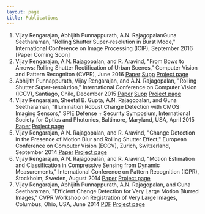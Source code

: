 ```yaml
---
layout: page
title: Publications
---
```

1. Vijay Rengarajan, Abhijith Punnappurath, A.N. RajagopalanGuna Seetharaman, "Rolling Shutter Super-resolution in Burst Mode," International Conference on Image Processing (ICIP), September 2016 [Paper Coming Soon]
2. Vijay Rengarajan, A.N. Rajagopalan, and R. Aravind, "From Bows to Arrows: Rolling Shutter Rectification of Urban Scenes," Computer Vision and Pattern Recogniton (CVPR), June 2016 [Paper](pdf/2016_cvpr.pdf) [Supp](pdf/2016_cvpr_supp.pdf) [Project page](single_rs_rect)
3. Abhijith Punnappurath, Vijay Rengarajan, and A.N. Rajagopalan, "Rolling Shutter Super-resolution," International Conference on Computer Vision (ICCV), Santiago, Chile, December 2015 [Paper](pdf/2015_iccv.pdf) [Supp](pdf/2015_iccv_supp.pdf) [Project page](http://www.ee.iitm.ac.in/~ee10d038/RSSR.html)
4. Vijay Rengarajan, Sheetal B. Gupta, A.N. Rajagopalan, and Guna Seetharaman, "Illumination Robust Change Detection with CMOS Imaging Sensors," SPIE Defense + Security Symposium, International Society for Optics and Photonics, Baltimore, Maryland, USA, April 2015 [Paper](pdf/2015_spie.pdf) [Project page](change_rsmb_illum)
5. Vijay Rengarajan, A.N. Rajagopalan, and R. Aravind, "Change Detection in the Presence of Motion Blur and Rolling Shutter Effect," European Conference on Computer Vision (ECCV), Zurich, Switzerland, September 2014 [Paper](pdf/2014_eccv.pdf) [Project page](change_rsmb)
6. Vijay Rengarajan, A.N. Rajagopalan, and R. Aravind, "Motion Estimation and Classification in Compressive Sensing from Dynamic Measurements," International Conference on Pattern Recognition (ICPR), Stockholm, Sweden, August 2014 [Paper](pdf/2014_icpr.pdf) [Project page](dynamic_cs)
7. Vijay Rengarajan, Abhijith Punnappurath, A.N. Rajagopalan, and Guna Seetharaman, "Efficient Change Detection for Very Large Motion Blurred Images," CVPR Workshop on Registration of Very Large Images, Columbus, Ohio, USA, June 2014 [PDF](pdf/2014_cvprw.pdf) [Project page](change_very_large)
